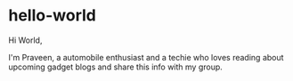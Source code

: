 # hello-world

Hi World,

I'm Praveen, a automobile enthusiast and a techie who loves reading about upcoming gadget blogs and share this info with my group.
